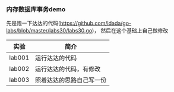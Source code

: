 ### 内存数据库事务demo
先是跑一下达达的代码(https://github.com/idada/go-labs/blob/master/labs30/labs30.go)，
然后在这个基础上自己做修改

|实验|简介|
|---|---|
|lab001|运行达达的代码|
|lab002|运行达达的代码，有修改|
|lab003|照着达达的思路自己写一份|